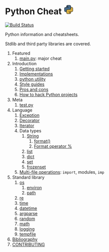 # Python Cheat ![logo](logo.png)

[![Build Status](https://travis-ci.org/cirosantilli/python-cheat.svg?branch=master)](https://travis-ci.org/cirosantilli/python-cheat)

Python information and cheatsheets.

Stdlib and third party libraries are covered.

1.  Featured
    1. [main.py](main.py): major cheat
1.  Introduction
    1. [Getting started](getting-started.md)
    1. [Implementations](implementations.md)
    1. [python utility](python-utility.md)
    1. [Style guides](style-guides.md)
    1. [Pros and cons](pros-and-cons.md)
    1. [How to hack Python projects](how-to-hack-python-projects.md)
1.  Meta
    1. [test.py](test.py)
1.  Language
    1.  [Exception](exception.py)
    1.  [Decorator](decorator.py)
    1.  [Iterator](iterator.py)
    1.  Data types
        1.  [String](string_cheat.py)
            1. [format()](format_method.py)
            1. [Format operator %](format_operator.py)
        1.  [list](list.py)
        1.  [dict](dict.py)
        1.  [set](set.py)
        1.  [frozenset](frozenset.py)
    1.  [Multi-file operations](multifile/): `import`, modules, `imp`
1.  Standard library
    1.  [os](os_cheat.py)
        1.  [environ](environ.py)
        1.  [path](path_cheat.py)
    1.  [re](re_cheat.py)
    1.  [time](time_cheat.py)
    1.  [datetime](datetime_cheat.py)
    1.  [argparse](argparse_cheat.py)
    1.  [random](random_cheat.py)
    1.  [math](math_cheat.py)
    1.  [logging](logging_cheat.py)
    1.  [tempfile](tempfile_cheat.py)
1.  [Bibliography](bibliography.md)
1.  [CONTRIBUTING](CONTRIBUTING.md)
